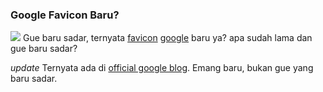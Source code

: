 ### Google Favicon Baru?

<img src="http://dl.getdropbox.com/u/112837/kriwil.com/image/new-google-favicon.png" class="floatleft" /> Gue baru sadar, ternyata [favicon](http://en.wikipedia.org/wiki/Favicon) [google](http://google.com) baru ya? apa sudah lama dan gue baru sadar?

*update*
Ternyata ada di [official google blog](http://googleblog.blogspot.com/2009/01/googles-new-favicon.html). Emang baru, bukan gue yang baru sadar.

<!-- METADATA: {"time": "2009-01-09 12:00:01", "title": "Google Favicon Baru?"} -->
